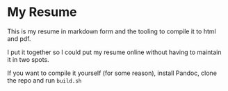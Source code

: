 # My Resume

This is my resume in markdown form and the tooling to compile it to html and pdf.

I put it together so I could put my resume online without having to maintain it in two spots.

If you want to compile it yourself (for some reason), install Pandoc, clone the repo and run `build.sh`
